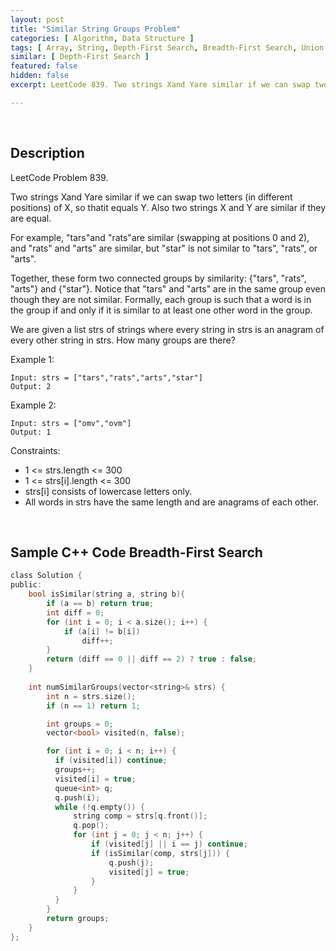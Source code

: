 ```yaml
---
layout: post
title: "Similar String Groups Problem"
categories: [ Algorithm, Data Structure ]
tags: [ Array, String, Depth-First Search, Breadth-First Search, Union Find ]
similar: [ Depth-First Search ]
featured: false
hidden: false
excerpt: LeetCode 839. Two strings Xand Yare similar if we can swap two letters (in different positions) of X, so thatit equals Y. Also two strings X and Y are similar if they are equal.

---
```


<br />

## Description

LeetCode Problem 839.

Two strings Xand Yare similar if we can swap two letters (in different positions) of X, so thatit equals Y. Also two strings X and Y are similar if they are equal.

For example, "tars"and "rats"are similar (swapping at positions 0 and 2), and "rats" and "arts" are similar, but "star" is not similar to "tars", "rats", or "arts".

Together, these form two connected groups by similarity: {"tars", "rats", "arts"} and {"star"}. Notice that "tars" and "arts" are in the same group even though they are not similar. Formally, each group is such that a word is in the group if and only if it is similar to at least one other word in the group.

We are given a list strs of strings where every string in strs is an anagram of every other string in strs. How many groups are there?

Example 1:
```
Input: strs = ["tars","rats","arts","star"]
Output: 2
```

Example 2:
```
Input: strs = ["omv","ovm"]
Output: 1
```

Constraints:
* 1 <= strs.length <= 300
* 1 <= strs[i].length <= 300
* strs[i] consists of lowercase letters only.
* All words in strs have the same length and are anagrams of each other.

<br />

## Sample C++ Code Breadth-First Search 


```c
class Solution {
public:
    bool isSimilar(string a, string b){
        if (a == b) return true;
        int diff = 0;
        for (int i = 0; i < a.size(); i++) {
            if (a[i] != b[i]) 
                diff++;
        }
        return (diff == 0 || diff == 2) ? true : false;
    }
    
    int numSimilarGroups(vector<string>& strs) {
        int n = strs.size();
        if (n == 1) return 1;

        int groups = 0;
        vector<bool> visited(n, false);

        for (int i = 0; i < n; i++) {
          if (visited[i]) continue;
          groups++;
          visited[i] = true;
          queue<int> q;
          q.push(i);
          while (!q.empty()) {
              string comp = strs[q.front()];
              q.pop();
              for (int j = 0; j < n; j++) {
                  if (visited[j] || i == j) continue;
                  if (isSimilar(comp, strs[j])) {
                      q.push(j);
                      visited[j] = true;
                  }
              }
          }
        }
        return groups;        
    }
};
```


